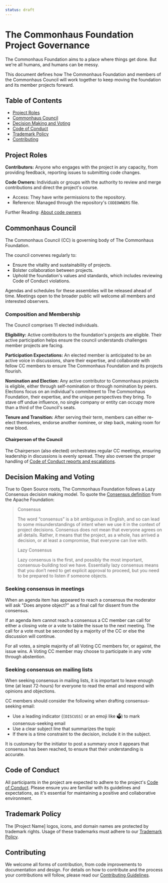 ```yaml
---
status: draft
---
```

# The Commonhaus Foundation Project Governance

The Commonhaus Foundation aims to a place where things get done. But we're all humans, and humans can be messy. 

This document defines how The Commonhaus Foundation and members of the Commonhaus Council will work together to keep moving the foundation and its member projects forward.

[coc-reports]: conduct/handling-coc-reports.md#handling-reports-and-escalation

## Table of Contents

- [Project Roles](#project-roles)
- [Commonhaus Council](#commonhaus-council)
- [Decision Making and Voting](#decision-making-and-voting)
- [Code of Conduct](#code-of-conduct)
- [Trademark Policy](#trademark-policy)
- [Contributing](#contributing)

## Project Roles

**Contributors:** Anyone who engages with the project in any capacity, from providing feedback, reporting issues to submitting code changes.

**Code Owners:** Individuals or groups with the authority to review and merge contributions and direct the project's course.
  - Access: They have write permissions to the repository.
  - Reference: Managed through the repository's `CODEOWNERS` file.

Further Reading: [About code owners](https://docs.github.com/en/repositories/managing-your-repositorys-settings-and-features/customizing-your-repository/about-code-owners)

## Commonhaus Council

The Commonhaus Council (CC) is governing body of The Commonhaus Foundation. 

The council convenes regularly to:

- Ensure the vitality and sustainability of projects.
- Bolster collaboration between projects.
- Uphold the foundation's values and standards, which includes reviewing Code of Conduct violations.

Agendas and schedules for these assemblies will be released ahead of time. 
Meetings open to the broader public will welcome all members and interested observers.

### Composition and Membership

The Council comprises 11 elected individuals.

**Eligibility:** Active contributors to the foundation's projects are eligible. 
Their active participation helps ensure the council understands challenges member projects are facing.

**Participation Expectations:** An elected member is anticipated to be an active voice in discussions, share their expertise, and collaborate with fellow CC members to ensure The Commonhaus Foundation and its projects flourish.

**Nomination and Election:** Any active contributor to Commonhaus projects is eligible, either through self-nomination or through nomination by peers. Elections focus on an individual's commitment to The Commonhaus Foundation, their expertise, and the unique perspectives they bring. To stave off undue influence, no single company or entity can occupy more than a third of the Council's seats.

**Tenure and Transition:** After serving their term, members can either re-elect themselves, endorse another nominee, or step back, making room for new blood.

#### Chairperson of the Council

The Chairperson (also elected) orchestrates regular CC meetings, ensuring leadership in discussions is evenly spread. They also oversee the proper handling of [Code of Conduct reports and escalations][coc-reports].

## Decision Making and Voting

True to Open Source roots, The Commonhaus Foundation follows a Lazy Consensus decision making model. To quote the [Consensus definition](https://community.apache.org/committers/decisionMaking.html) from the Apache Foundation: 

> Consensus
>
> The word “consensus” is a bit ambiguous in English, and so can lead to some misunderstandings of intent when we use it in the context of project decisions. Consensus does not mean that everyone agrees on all details. Rather, it means that the project, as a whole, has arrived a decision, or at least a compromise, that everyone can live with.
>
> Lazy Consensus
>
> Lazy consensus is the first, and possibly the most important, consensus-building tool we have. Essentially lazy consensus means that you don’t need to get explicit approval to proceed, but you need to be prepared to listen if someone objects.

### Seeking consensus in meetings

When an agenda item has appeared to reach a consensus the moderator will ask "Does anyone object?" as a final call for dissent from the consensus.

If an agenda item cannot reach a consensus a CC member can call for either a closing vote or a vote to table the issue to the next meeting.
The call for a vote must be seconded by a majority of the CC or else the discussion will continue.

For all votes, a simple majority of all Voting CC members for, or against, the issue wins.
A Voting CC member may choose to participate in any vote through abstention.

### Seeking consensus on mailing lists

When seeking consensus in mailing lists, it is important to leave enough time (at least 72-hours) for everyone to read the email and respond with opinions and objections.

CC members should consider the following when drafting consensus-seeking email:
  - Use a leading indicator (`[DISCUSS]` or an emoji like 🗳️) to mark consensus-seeking email
  - Use a clear subject line that summarizes the topic
  - If there is a time constraint to the decision, include it in the subject.

It is customary for the initiator to post a summary once it appears that consensus has been reached, to ensure that their understanding is accurate.

## Code of Conduct

All participants in the project are expected to adhere to the project's [Code of Conduct](CODE_OF_CONDUCT.md). Please ensure you are familiar with its guidelines and expectations, as it's essential for maintaining a positive and collaborative environment.

## Trademark Policy

The [Project Name] logos, icons, and domain names are protected by trademark rights. Usage of these trademarks must adhere to our [Trademark Policy](TRADEMARKS.md).

## Contributing

We welcome all forms of contribution, from code improvements to documentation and design. For details on how to contribute and the process your contributions will follow, please read our [Contributing Guidelines](CONTRIBUTING.md).

